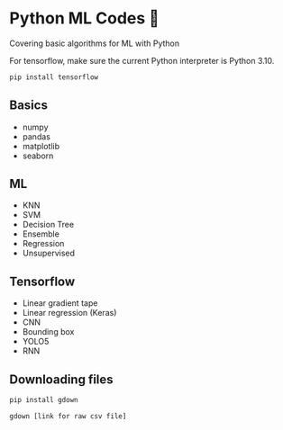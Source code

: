# Python ML Codes 🐍

Covering basic algorithms for ML with Python

For tensorflow, make sure the current Python interpreter is Python 3.10.

```sh
pip install tensorflow
```

## Basics

- numpy
- pandas
- matplotlib
- seaborn

## ML

- KNN
- SVM
- Decision Tree
- Ensemble
- Regression
- Unsupervised

## Tensorflow

- Linear gradient tape
- Linear regression (Keras)
- CNN
- Bounding box
- YOLO5
- RNN

## Downloading files

```sh
pip install gdown
```

```sh
gdown [link for raw csv file]
```
